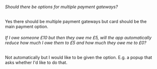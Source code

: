 ###### Should there be options for multiple payment gateways?
Yes there should be multiple payment gateways but card should be the main payment option.

###### If I owe someone £10 but then they owe me £5, will the app automatically reduce how much I owe them to £5 and how much they owe me to £0?
<p>Not automatically but I would like to be given the option. E.g. a popup that asks whether I'd like to do that.</p>
